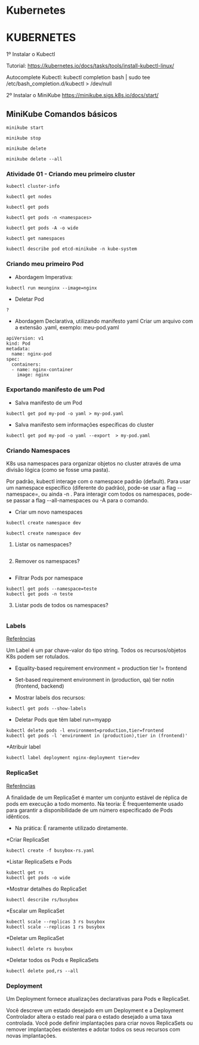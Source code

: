 # Kubernetes

# KUBERNETES 

1º Instalar o Kubectl

Tutorial: https://kubernetes.io/docs/tasks/tools/install-kubectl-linux/

Autocomplete Kubectl: kubectl completion bash | sudo tee /etc/bash_completion.d/kubectl > /dev/null

2º Instalar o MiniKube
https://minikube.sigs.k8s.io/docs/start/


## MiniKube Comandos básicos
```
minikube start

minikube stop

minikube delete

minikube delete --all
```

### Atividade 01 - Criando meu primeiro cluster

```
kubectl cluster-info

kubectl get nodes

kubectl get pods

kubectl get pods -n <namespaces>

kubectl get pods -A -o wide

kubectl get namespaces

kubectl describe pod etcd-minikube -n kube-system
```

### Criando meu primeiro Pod
* Abordagem Imperativa: 
```
kubectl run meunginx --image=nginx 
```

* Deletar Pod
```
?
```

* Abordagem Declarativa, utilizando manifesto yaml
Criar um arquivo com a extensão .yaml, exemplo: meu-pod.yaml
```
apiVersion: v1
kind: Pod
metadata:
  name: nginx-pod
spec:
  containers:
  - name: nginx-container
    image: nginx
```

### Exportando manifesto de um Pod

* Salva manifesto de um Pod
```
kubectl get pod my-pod -o yaml > my-pod.yaml
```

* Salva manifesto sem informações específicas do cluster
```
kubectl get pod my-pod -o yaml --export  > my-pod.yaml
```

### Criando Namespaces

K8s usa namespaces para organizar objetos no cluster através de uma divisão lógica (como se fosse uma pasta).

Por padrão, kubectl interage com o namespace padrão (default).
Para usar um namespace específico (diferente do padrão), pode-se usar a flag --namespace=<nome>, ou ainda -n <nome>. 
Para interagir com todos os namespaces, pode-se passar a flag --all-namespaces ou -A para o comando.


* Criar um novo namespaces
```
kubectl create namespace dev

kubectl create namespace dev
```

1. Listar os namespaces?
```

```
2. Remover os namespaces?
```

```
* Filtrar Pods por namespace 
```
kubectl get pods --namespace=teste
kubectl get pods -n teste
```

3. Listar pods de todos os namespaces?
```

```


### Labels

[Referências](https://kubernetes.io/docs/concepts/overview/working-with-objects/labels/)

Um Label é um par chave-valor do tipo string.
Todos os recursos/objetos K8s podem ser rotulados.

* Equality-based requirement
	environment = production
	tier != frontend
* Set-based requirement
	environment in (production, qa)
	tier notin (frontend, backend)

* Mostrar labels dos recursos:
```
kubectl get pods --show-labels
```
* Deletar Pods que têm label run=myapp
```
kubectl delete pods -l environment=production,tier=frontend
kubectl get pods -l 'environment in (production),tier in (frontend)'
```
*Atribuir label
```
kubectl label deployment nginx-deployment tier=dev
```

### ReplicaSet

[Referências](https://kubernetes.io/docs/concepts/workloads/controllers/replicaset/)

A finalidade de um ReplicaSet é manter um conjunto estável de réplica de pods em execução a todo momento. 
Na teoria: É frequentemente usado para garantir a disponibilidade de um número especificado de Pods idênticos.
* Na prática: É raramente utilizado diretamente.

*Criar ReplicaSet
```
kubectl create -f busybox-rs.yaml
```

*Listar ReplicaSets e Pods
```
kubectl get rs
kubectl get pods -o wide
```

*Mostrar detalhes do ReplicaSet
```
kubectl describe rs/busybox
```

*Escalar um ReplicaSet
```
kubectl scale --replicas 3 rs busybox
kubectl scale --replicas 1 rs busybox
```

*Deletar um ReplicaSet
```
kubectl delete rs busybox
```

*Deletar todos os Pods e ReplicaSets
```
kubectl delete pod,rs --all
```

### Deployment

Um Deployment fornece atualizações declarativas para Pods e ReplicaSet.

Você descreve um estado desejado em um Deployment e a Deployment Controlador altera o estado real para o estado desejado a uma taxa controlada. 
Você pode definir implantações para criar novos ReplicaSets ou remover implantações existentes e adotar todos os seus recursos com novas implantações.





